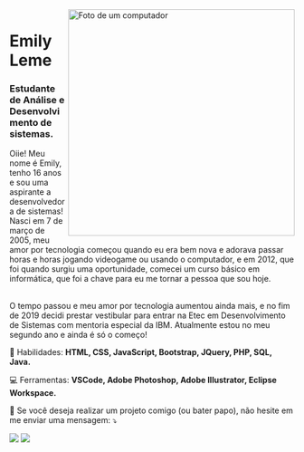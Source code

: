 <img src="https://ais-10072.kxcdn.com/wp-content/uploads/2019/08/Hire-Full-Stack-Developer.png" min-width="400px" max-width="400px" width="400px" align="right" alt="Foto de um computador">

<h1>Emily Leme</h1>
<h3>Estudante de Análise e Desenvolvimento de sistemas.</h3>

<p align="left"> 
  Oiie! Meu nome é Emily, tenho 16 anos e sou uma aspirante a desenvolvedora de sistemas! Nasci em 7 de março de 2005, meu amor por tecnologia começou quando eu era bem nova e adorava passar horas e horas jogando videogame ou usando o computador, e em 2012, que foi quando surgiu uma oportunidade, comecei um curso básico em informática, que foi a chave para eu me tornar a pessoa que sou hoje.<br/><br/>

O tempo passou e meu amor por tecnologia aumentou ainda mais, e no fim de 2019 decidi prestar vestibular para entrar na Etec em Desenvolvimento de Sistemas com mentoria especial da IBM. Atualmente estou no meu segundo ano e ainda é só o começo! 
</p>

<p align="left">
  🚀 Habilidades: <strong>HTML, CSS, JavaScript, Bootstrap, JQuery, PHP, SQL, Java.</strong>
</p>

<p align="left">
  💻 Ferramentas: <strong>VSCode, Adobe Photoshop, Adobe Illustrator, Eclipse Workspace.</strong>
</p>

<p align="left">
  🤝 Se você deseja realizar um projeto comigo (ou bater papo), não hesite em me enviar uma mensagem: ⤵️
</p>

<p align="left">
  
  <a href="https://www.instagram.com/srt.miih/" target="_blank" alt="Instagram">
  <img src="https://img.shields.io/badge/-Instagram-613180?style=for-the-badge&logo=instagram&logoColor=white"/></a>
  
  <a href="https://www.linkedin.com/in/emily-leme/" target="_blank" alt="Linkedin">
  <img src="https://img.shields.io/badge/-Linkedin-0e76a8?style=for-the-badge&logo=Linkedin&logoColor=white" /></a>
</p>  
